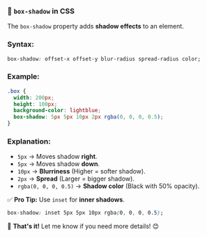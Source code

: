 ### **📌 `box-shadow` in CSS**  
The `box-shadow` property adds **shadow effects** to an element.  

### **Syntax:**  
```css
box-shadow: offset-x offset-y blur-radius spread-radius color;
```
### **Example:**  
```css
.box {
  width: 200px;
  height: 100px;
  background-color: lightblue;
  box-shadow: 5px 5px 10px 2px rgba(0, 0, 0, 0.5);
}
```
### **Explanation:**  
- `5px` → Moves shadow **right**.
- `5px` → Moves shadow **down**.
- `10px` → **Blurriness** (Higher = softer shadow).
- `2px` → **Spread** (Larger = bigger shadow).
- `rgba(0, 0, 0, 0.5)` → **Shadow color** (Black with 50% opacity).

✅ **Pro Tip:** Use `inset` for **inner shadows**.  
```css
box-shadow: inset 5px 5px 10px rgba(0, 0, 0, 0.5);
```

🚀 **That's it!** Let me know if you need more details! 😊
